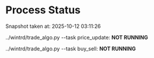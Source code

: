# Process Status

Snapshot taken at: 2025-10-12 03:11:26

../wintrd/trade_algo.py --task price_update: **NOT RUNNING**

../wintrd/trade_algo.py --task buy_sell: **NOT RUNNING**

